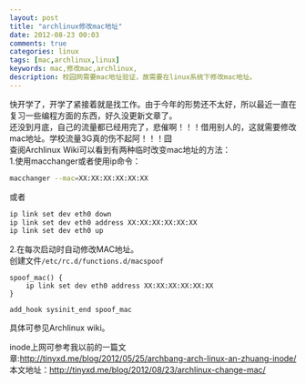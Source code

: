 ```yaml
---
layout: post
title: "archlinux修改mac地址"
date: 2012-08-23 00:03
comments: true
categories: linux
tags: [mac,archlinux,linux]
keywords: mac,修改mac,archlinux,
description: 校园网需要mac地址验证，故需要在linux系统下修改mac地址。
---
```

快开学了，开学了紧接着就是找工作。由于今年的形势还不太好，所以最近一直在复习一些编程方面的东西，好久没更新文章了。   
还没到月底，自己的流量都已经用完了，悲催啊！！！借用别人的，这就需要修改mac地址。学校流量3G真的伤不起阿！！！囧   
查阅Archlinux Wiki可以看到有两种临时改变mac地址的方法：    
1.使用macchanger或者使用ip命令：    
``` bash
macchanger --mac=XX:XX:XX:XX:XX:XX
```
或者
``` bash
ip link set dev eth0 down
ip link set dev eth0 address XX:XX:XX:XX:XX:XX
ip link set dev eth0 up
```
2.在每次启动时自动修改MAC地址。     
创建文件`/etc/rc.d/functions.d/macspoof`     
```
spoof_mac() {
	ip link set dev eth0 address XX:XX:XX:XX:XX:XX
}

add_hook sysinit_end spoof_mac
```
具体可参见Archlinux wiki。   

inode上网可参考我以前的一篇文章:<http://tinyxd.me/blog/2012/05/25/archbang-arch-linux-an-zhuang-inode/>   
本文地址：<http://tinyxd.me/blog/2012/08/23/archlinux-change-mac/>   

